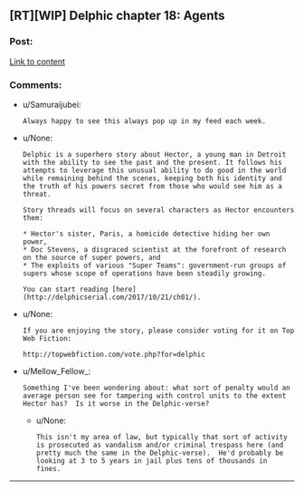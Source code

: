 ## [RT][WIP] Delphic chapter 18: Agents

### Post:

[Link to content](https://delphicserial.com/2018/03/18/chapter-18/)

### Comments:

- u/Samuraijubei:
  ```
  Always happy to see this always pop up in my feed each week.
  ```

- u/None:
  ```
  Delphic is a superhero story about Hector, a young man in Detroit with the ability to see the past and the present. It follows his attempts to leverage this unusual ability to do good in the world while remaining behind the scenes, keeping both his identity and the truth of his powers secret from those who would see him as a threat.

  Story threads will focus on several characters as Hector encounters them:

  * Hector's sister, Paris, a homicide detective hiding her own power,
  * Doc Stevens, a disgraced scientist at the forefront of research on the source of super powers, and
  * The exploits of various "Super Teams": government-run groups of supers whose scope of operations have been steadily growing.

  You can start reading [here](http://delphicserial.com/2017/10/21/ch01/).
  ```

- u/None:
  ```
  If you are enjoying the story, please consider voting for it on Top Web Fiction:

  http://topwebfiction.com/vote.php?for=delphic
  ```

- u/Mellow_Fellow_:
  ```
  Something I've been wondering about: what sort of penalty would an average person see for tampering with control units to the extent Hector has?  Is it worse in the Delphic-verse?
  ```

  - u/None:
    ```
    This isn't my area of law, but typically that sort of activity is prosecuted as vandalism and/or criminal trespass here (and pretty much the same in the Delphic-verse).  He'd probably be looking at 3 to 5 years in jail plus tens of thousands in fines.
    ```

---

